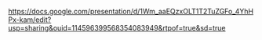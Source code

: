 https://docs.google.com/presentation/d/1Wm_aaEQzxOLT1T2TuZGFo_4YhHPx-kam/edit?usp=sharing&ouid=114596399568354083949&rtpof=true&sd=true
